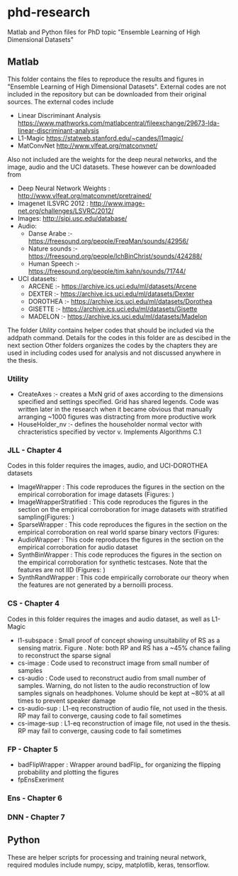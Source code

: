 # phd-research
Matlab and Python files for PhD topic "Ensemble Learning of High Dimensional Datasets"

## Matlab
This folder contains the files to reproduce the results and figures in "Ensemble Learning of High Dimensional Datasets". External codes are not included in the repository but can be downloaded from their original sources. The external codes include
- Linear Discriminant Analysis https://www.mathworks.com/matlabcentral/fileexchange/29673-lda-linear-discriminant-analysis
- L1-Magic https://statweb.stanford.edu/~candes/l1magic/
- MatConvNet http://www.vlfeat.org/matconvnet/

Also not included are the weights for the deep neural networks, and the image, audio and the UCI datasets. These however can be downloaded from
- Deep Neural Network Weights : http://www.vlfeat.org/matconvnet/pretrained/
- Imagenet ILSVRC 2012 : http://www.image-net.org/challenges/LSVRC/2012/
- Images: http://sipi.usc.edu/database/
- Audio:
  - Danse Arabe :- https://freesound.org/people/FreqMan/sounds/42956/
  - Nature sounds :- https://freesound.org/people/IchBinChrist/sounds/424288/
  - Human Speech :- https://freesound.org/people/tim.kahn/sounds/71744/
- UCI datasets:
  - ARCENE :- https://archive.ics.uci.edu/ml/datasets/Arcene
  - DEXTER :-  https://archive.ics.uci.edu/ml/datasets/Dexter
  - DOROTHEA :- https://archive.ics.uci.edu/ml/datasets/Dorothea
  - GISETTE :- https://archive.ics.uci.edu/ml/datasets/Gisette
  - MADELON :- https://archive.ics.uci.edu/ml/datasets/Madelon

The folder _Utility_ contains helper codes that should be included via the addpath command. Details for the codes in this folder are as descibed in the next section
Other folders organizes the codes by the chapters they are used in including codes used for analysis and not discussed anywhere in the thesis. 
### Utility
- CreateAxes :- creates a MxN grid of axes according to the dimensions specified and settings specified. Grid has shared legends. Code was written later in the research when it became obvious that manually arranging ~1000 figures was distracting from more productive work
- HouseHolder_nv :- defines the householder normal vector with chracteristics specified by vector v. Implements Algorithms C.1

### JLL - Chapter 4
Codes in this folder requires the images, audio, and UCI-DOROTHEA datasets 
- ImageWrapper : This code reproduces the figures in the section on the empirical corroboration for image datasets (Figures: )
- ImageWrapperStratified : This code reproduces the figures in the section on the empirical corroboration for image datasets with stratified sampling(Figures: )
- SparseWrapper : This code reproduces the figures in the section on the empirical corroboration on real world sparse binary vectors (Figures:
- AudioWrapper : This code reproduces the figures in the section on the empirical corroboration for audio dataset 
- SynthBinWrapper : This code reproduces the figures in the section on the empirical corroboration for synthetic testcases. Note that the features are not IID (Figures: )
- SynthRandWrapper :  This code empirically corroborate our theory when the features are not generated by a bernoilli process. 

### CS - Chapter 4
Codes in this folder requires the images and audio dataset, as well as L1-Magic 
- l1-subspace : Small proof of concept showing unsuitability of RS as a sensing matrix. Figure . Note: both RP and RS has a ~45% chance failing to reconstruct the sparse signal
- cs-image : Code used to reconstruct image from small number of samples
- cs-audio : Code used to reconstruct audio from small number of samples. Warning, do not listen to the audio reconstruction of low samples signals on headphones. Volume should be kept at ~80% at all times to prevent speaker damage
- cs-audio-sup : L1-eq reconstruction of audio file, not used in the thesis. RP may fail to converge, causing code to fail sometimes
- cs-image-sup : L1-eq reconstruction of image file, not used in the thesis. RP may fail to converge, causing code to fail sometimes

### FP - Chapter 5
- badFlipWrapper : Wrapper around badFlip_ for organizing the flipping probability and plotting the figures 
- fpEnsExeriment

### Ens - Chapter 6

### DNN - Chapter 7

## Python
These are helper scripts for processing and training neural network, required modules include numpy, scipy, matplotlib, keras, tensorflow.
